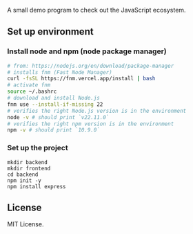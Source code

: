 
A small demo program to check out the JavaScript ecosystem.


## Set up environment

### Install node and npm (node package manager)

```bash
# from: https://nodejs.org/en/download/package-manager
# installs fnm (Fast Node Manager)
curl -fsSL https://fnm.vercel.app/install | bash
# activate fnm
source ~/.bashrc
# download and install Node.js
fnm use --install-if-missing 22
# verifies the right Node.js version is in the environment
node -v # should print `v22.11.0`
# verifies the right npm version is in the environment
npm -v # should print `10.9.0`
```


### Set up the project

```
mkdir backend
mkdir frontend
cd backend
npm init -y
npm install express
```

## License

MIT License.